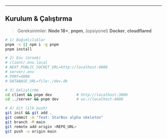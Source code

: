 
---

## Kurulum & Çalıştırma
> Gereksinimler: **Node 18+**, **pnpm**, (opsiyonel) **Docker**, **cloudflared**

```bash
# 1) Bağımlılıklar
pnpm -v || npm i -g pnpm
pnpm install

# 2) Env (örnek)
# client/.env.local
# NEXT_PUBLIC_SOCKET_URL=http://localhost:4000
# server/.env
# PORT=4000
# DATABASE_URL=file:./dev.db

# 3) Geliştirme
cd client && pnpm dev           # http://localhost:3000
cd ../server && pnpm dev        # ws://localhost:4000

# 4) Git (ilk push)
git init && git add .
git commit -m "feat: StarBox alpha skeleton"
git branch -M main
git remote add origin <REPO_URL>
git push -u origin main
